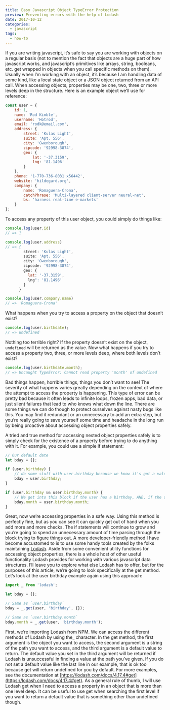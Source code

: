 ```yaml
---
title: Easy Javascript Object TypeError Protection
preview: Preventing errors with the help of Lodash
date: 2017-10-12
categories:
  - javascript
tags:
  - how-to
---
```


If you are writing javascript, it’s safe to say you are working with objects on a regular basis (not to mention the fact that objects are a huge part of how javascript works, and javascript’s primitives like arrays, string, booleans, etc. get wrapped in objects when you call specific methods on them). Usually when I’m working with an object, it’s because I am handling data of some kind, like a local state object or a JSON object returned from an API call. When accessing objects, properties may be one, two, three or more levels deep in the structure. Here is an example object we’ll use for reference:

```javascript
const user = {
	id: 1,
	name: 'Rod Kimble',
	username: 'Hotrod',
	email: 'rodk@email.com',
	address: {
		street: 'Kulas Light',
		suite: 'Apt. 556',
		city: 'Gwenborough',
		zipcode: '92998-3874',
		geo: {
			lat: '-37.3159',
			lng: '81.1496'
		}
	},
	phone: '1-770-736-8031 x56442',
	website: 'hildegard.org',
	company: {
		name: 'Romaguera-Crona',
		catchPhrase: 'Multi-layered client-server neural-net',
		bs: 'harness real-time e-markets'
	}
};
```

To access any property of this user object, you could simply do things like:

```javascript
console.log(user.id)
// => 1

console.log(user.address)
// => {
        street: 'Kulas Light',
        suite: 'Apt. 556',
        city: 'Gwenborough',
        zipcode: '92998-3874',
        geo: {
          lat: '-37.3159',
          lng": '81.1496'
        }
      }

console.log(user.company.name)
// => 'Romaguera-Crona'
```

What happens when you try to access a property on the object that doesn’t exist?

```javascript
console.log(user.birthdate);
// => undefined
```

Nothing too terrible right? If the property doesn’t exist on the object, `undefined` will be returned as the value. Now what happens if you try to access a property two, three, or more levels deep, where both levels don’t exist?

```javascript
console.log(user.birthdate.month);
// => Uncaught TypeError: Cannot read property 'month' of undefined
```

Bad things happen, horrible things, things you don’t want to see! The severity of what happens varies greatly depending on the context of where the attempt to access the property is happening. This type of error can be pretty bad because it often leads to infinite loops, frozen apps, bad data, or just silent failures that lead to who knows what down the line. There are some things we can do though to protect ourselves against nasty bugs like this. You may find it redundant or an unnecessary to add an extra step, but you’re really going to save yourself some time and headache in the long run by being proactive about accessing object properties safely.

A tried and true method for accessing nested object properties safely is to simply check for the existence of a property before trying to do anything with it. For example, you could use a simple if statement:

```javascript
// Our default date
let bday = {};

if (user.birthday) {
	// do some stuff with user.birthday because we know it's got a value if we get into the if block.
	bday = user.birthday;
}

if (user.birthday && user.birthday.month) {
	// We get into this block if the user has a birthday, AND, if the user's birthday has a month property with a value.
	bday.month = user.birthday.month;
}
```

Great, now we’re accessing properties in a safe way. Using this method is perfectly fine, but as you can see it can quickly get out of hand when you add more and more checks. The if statements will continue to grow and you’re going to spend an unnecessary amount of time parsing through the block trying to figure things out. A more developer-friendly method I have become accustomed to is to use some handy tools created by the folks maintaining [Lodash](https://lodash.com/). Aside from some convenient utility functions for accessing object properties, there is a whole host of other useful functionality Lodash provides for working with various javascript data structures. I’ll leave you to explore what else Lodash has to offer, but for the purposes of this article, we’re going to look specifically at the get method. Let’s look at the user birthday example again using this approach:

```javascript
import _ from 'lodash';

let bday = {};

// Same as `user.birthday`
bday = _.get(user, 'birthday', {});

// Same as `user.birthday.month`
bday.month = _.get(user, 'birthday.month');
```

First, we’re importing Lodash from NPM. We can access the different methods of Lodash by using the\_ character. In the get method, the first argument is the object you want to access, the second argument is a string of the path you want to access, and the third argument is a default value to return. The default value you set in the third argument will be returned if Lodash is unsuccessful in finding a value at the path you’ve given. If you do not set a default value like the last line in our example, that is ok too because get will return undefined for you by default. For more examples, see the documentation at [https://lodash.com/docs/4.17.4#get](https://lodash.com/docs/4.17.4#get). As a general rule of thumb, I will use Lodash get when I need to access a property in an object that is more than one level deep. It can be useful to use get when searching the first level if you want to return a default value that is something other than undefined though.
